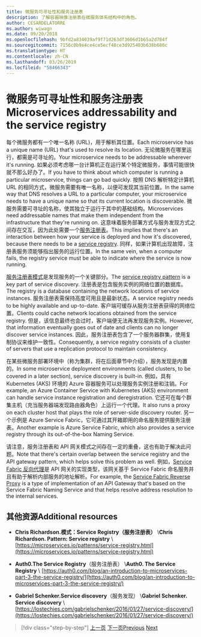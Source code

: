 ```yaml
---
title: 微服务可寻址性和服务注册表
description: 了解容器映像注册表在微服务体系结构中的角色。
author: CESARDELATORRE
ms.author: wiwagn
ms.date: 09/20/2018
ms.openlocfilehash: 9bfd2a834039af9f71d263df3606d1b65a2d784f
ms.sourcegitcommit: 7156c0b9e4ce4ce5ecf48ce3d925403b638b680c
ms.translationtype: HT
ms.contentlocale: zh-CN
ms.lasthandoff: 03/26/2019
ms.locfileid: "58466343"
---
```

# <a name="microservices-addressability-and-the-service-registry"></a><span data-ttu-id="8af9b-103">微服务可寻址性和服务注册表</span><span class="sxs-lookup"><span data-stu-id="8af9b-103">Microservices addressability and the service registry</span></span>

<span data-ttu-id="8af9b-104">每个微服务都有一个唯一名称 (URL)，用于解析其位置。</span><span class="sxs-lookup"><span data-stu-id="8af9b-104">Each microservice has a unique name (URL) that's used to resolve its location.</span></span> <span data-ttu-id="8af9b-105">无论微服务在哪里运行，都需是可寻址的。</span><span class="sxs-lookup"><span data-stu-id="8af9b-105">Your microservice needs to be addressable wherever it's running.</span></span> <span data-ttu-id="8af9b-106">如果必须考虑哪一台计算机正在运行某个特定微服务，事情可能很快就不那么好办了。</span><span class="sxs-lookup"><span data-stu-id="8af9b-106">If you have to think about which computer is running a particular microservice, things can go bad quickly.</span></span> <span data-ttu-id="8af9b-107">按照 DNS 解析特定计算机 URL 的相同方式，微服务需要有唯一名称，以便可发现其当前位置。</span><span class="sxs-lookup"><span data-stu-id="8af9b-107">In the same way that DNS resolves a URL to a particular computer, your microservice needs to have a unique name so that its current location is discoverable.</span></span> <span data-ttu-id="8af9b-108">微服务需要可寻址的名称，使其独立于运行于其中的基础结构。</span><span class="sxs-lookup"><span data-stu-id="8af9b-108">Microservices need addressable names that make them independent from the infrastructure that they're running on.</span></span> <span data-ttu-id="8af9b-109">这意味着服务部署方式与服务发现方式之间存在交互，因为此处需要一个[服务注册表](https://microservices.io/patterns/service-registry.html)。</span><span class="sxs-lookup"><span data-stu-id="8af9b-109">This implies that there's an interaction between how your service is deployed and how it's discovered, because there needs to be a [service registry](https://microservices.io/patterns/service-registry.html).</span></span> <span data-ttu-id="8af9b-110">同样，如果计算机出现故障，注册表服务须能够指出服务的运行位置。</span><span class="sxs-lookup"><span data-stu-id="8af9b-110">In the same vein, when a computer fails, the registry service must be able to indicate where the service is now running.</span></span>

<span data-ttu-id="8af9b-111">[服务注册表模式](https://microservices.io/patterns/service-registry.html)是发现服务的一个关键部分。</span><span class="sxs-lookup"><span data-stu-id="8af9b-111">The [service registry pattern](https://microservices.io/patterns/service-registry.html) is a key part of service discovery.</span></span> <span data-ttu-id="8af9b-112">注册表是包含服务实例的网络位置的数据库。</span><span class="sxs-lookup"><span data-stu-id="8af9b-112">The registry is a database containing the network locations of service instances.</span></span> <span data-ttu-id="8af9b-113">服务注册表需保持高度可用且是最新状态。</span><span class="sxs-lookup"><span data-stu-id="8af9b-113">A service registry needs to be highly available and up-to-date.</span></span> <span data-ttu-id="8af9b-114">客户端可缓存从服务注册表获得的网络位置。</span><span class="sxs-lookup"><span data-stu-id="8af9b-114">Clients could cache network locations obtained from the service registry.</span></span> <span data-ttu-id="8af9b-115">但是，该信息最终也会过时，客户端便无法再发现服务实例。</span><span class="sxs-lookup"><span data-stu-id="8af9b-115">However, that information eventually goes out of date and clients can no longer discover service instances.</span></span> <span data-ttu-id="8af9b-116">因此，服务注册表包含了一个服务器群集，使用复制协议来维护一致性。</span><span class="sxs-lookup"><span data-stu-id="8af9b-116">Consequently, a service registry consists of a cluster of servers that use a replication protocol to maintain consistency.</span></span>

<span data-ttu-id="8af9b-117">在某些微服务部署环境中（称为集群，将在后面章节中介绍），服务发现是内置的。</span><span class="sxs-lookup"><span data-stu-id="8af9b-117">In some microservice deployment environments (called clusters, to be covered in a later section), service discovery is built-in.</span></span> <span data-ttu-id="8af9b-118">例如，具有 Kubernetes (AKS) 环境的 Azure 容器服务可以处理服务实例注册和注销。</span><span class="sxs-lookup"><span data-stu-id="8af9b-118">For example, an Azure Container Service with Kubernetes (AKS) environment can handle service instance registration and deregistration.</span></span> <span data-ttu-id="8af9b-119">它还可在每个群集主机（充当服务器端发现路由器角色）上运行一个代理。</span><span class="sxs-lookup"><span data-stu-id="8af9b-119">It also runs a proxy on each cluster host that plays the role of server-side discovery router.</span></span> <span data-ttu-id="8af9b-120">另一个示例是 Azure Service Fabric，它可通过其开箱即用的命名服务提供服务注册表。</span><span class="sxs-lookup"><span data-stu-id="8af9b-120">Another example is Azure Service Fabric, which also provides a service registry through its out-of-the-box Naming Service.</span></span>

<span data-ttu-id="8af9b-121">请注意，服务注册表和 API 网关模式之间存在一定的重叠，这也有助于解决此问题。</span><span class="sxs-lookup"><span data-stu-id="8af9b-121">Note that there's certain overlap between the service registry and the API gateway pattern, which helps solve this problem as well.</span></span> <span data-ttu-id="8af9b-122">例如，[Service Fabric 反向代理](https://docs.microsoft.com/azure/service-fabric/service-fabric-reverseproxy)是 API 网关的实现类型，该网关基于 Service Fabric 命名服务并且有助于解析内部服务的地址解析。</span><span class="sxs-lookup"><span data-stu-id="8af9b-122">For example, the [Service Fabric Reverse Proxy](https://docs.microsoft.com/azure/service-fabric/service-fabric-reverseproxy) is a type of implementation of an API Gateway that's based on the Service Fabric Naming Service and that helps resolve address resolution to the internal services.</span></span>

## <a name="additional-resources"></a><span data-ttu-id="8af9b-123">其他资源</span><span class="sxs-lookup"><span data-stu-id="8af9b-123">Additional resources</span></span>

- <span data-ttu-id="8af9b-124">**Chris Richardson.模式：Service Registry（服务注册表）** \\</span><span class="sxs-lookup"><span data-stu-id="8af9b-124">**Chris Richardson. Pattern: Service registry** \\</span></span>
  [https://microservices.io/patterns/service-registry.html](https://microservices.io/patterns/service-registry.html)

- <span data-ttu-id="8af9b-125">**Auth0.The Service Registry**（服务注册表） \\</span><span class="sxs-lookup"><span data-stu-id="8af9b-125">**Auth0. The Service Registry** \\</span></span>
  [https://auth0.com/blog/an-introduction-to-microservices-part-3-the-service-registry/](https://auth0.com/blog/an-introduction-to-microservices-part-3-the-service-registry/)

- <span data-ttu-id="8af9b-126">**Gabriel Schenker.Service discovery**（服务发现） \\</span><span class="sxs-lookup"><span data-stu-id="8af9b-126">**Gabriel Schenker. Service discovery** \\</span></span>
  [https://lostechies.com/gabrielschenker/2016/01/27/service-discovery/](https://lostechies.com/gabrielschenker/2016/01/27/service-discovery/)

>[!div class="step-by-step"]
><span data-ttu-id="8af9b-127">[上一页](maintain-microservice-apis.md)
>[下一页](microservice-based-composite-ui-shape-layout.md)</span><span class="sxs-lookup"><span data-stu-id="8af9b-127">[Previous](maintain-microservice-apis.md)
[Next](microservice-based-composite-ui-shape-layout.md)</span></span>